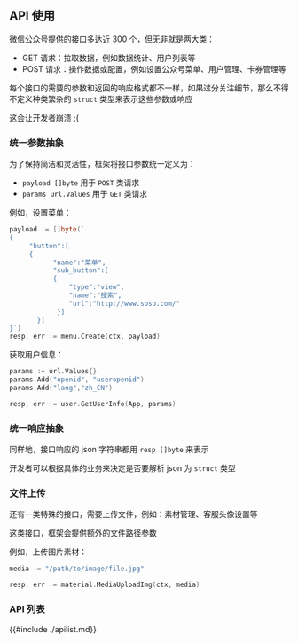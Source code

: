 ## API 使用

微信公众号提供的接口多达近 300 个，但无非就是两大类：

- GET 请求：拉取数据，例如数据统计、用户列表等
- POST 请求：操作数据或配置，例如设置公众号菜单、用户管理、卡券管理等

每个接口的需要的参数和返回的响应格式都不一样，如果过分关注细节，那么不得不定义种类繁杂的 `struct` 类型来表示这些参数或响应

这会让开发者崩溃 ;(

### 统一参数抽象

为了保持简洁和灵活性，框架将接口参数统一定义为：
- `payload []byte` 用于 `POST` 类请求
- `params url.Values` 用于 `GET` 类请求

例如，设置菜单：
```go
payload := []byte(`
{
     "button":[
     {
           "name":"菜单",
           "sub_button":[
           {	
               "type":"view",
               "name":"搜索",
               "url":"http://www.soso.com/"
            }]
       }]
}`)
resp, err := menu.Create(ctx, payload)
```

获取用户信息：
```go
params := url.Values{}
params.Add("openid", "useropenid")
params.Add("lang","zh_CN")

resp, err := user.GetUserInfo(App, params)
```

### 统一响应抽象

同样地，接口响应的 json 字符串都用 `resp []byte` 来表示

开发者可以根据具体的业务来决定是否要解析 json 为 `struct` 类型


### 文件上传

还有一类特殊的接口，需要上传文件，例如：素材管理、客服头像设置等

这类接口，框架会提供额外的文件路径参数

例如，上传图片素材：
```go
media := "/path/to/image/file.jpg"

resp, err := material.MediaUploadImg(ctx, media)
```

### API 列表

{{#include ./apilist.md}}
